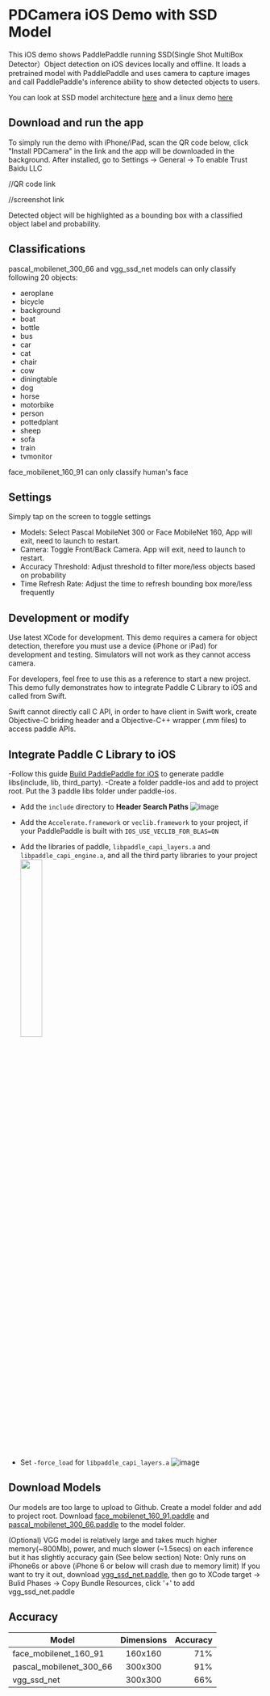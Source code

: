 # PDCamera iOS Demo with SSD Model

This iOS demo shows PaddlePaddle running SSD(Single Shot MultiBox Detector）Object detection on iOS devices locally and offline. It loads a pretrained model with PaddlePaddle and uses camera to capture images and call PaddlePaddle's inference ability to show detected objects to users.

You can look at SSD model architecture [here](https://github.com/PaddlePaddle/models/tree/develop/ssd) and a linux demo [here](https://github.com/PaddlePaddle/Mobile/tree/develop/Demo/linux)


## Download and run the app

To simply run the demo with iPhone/iPad, scan the QR code below, click "Install PDCamera" in the link and the app will be downloaded in the background.
After installed, go to Settings -> General -> To enable Trust Baidu LLC

//QR code link

//screenshot link


Detected object will be highlighted as a bounding box with a classified object label and probability.


## Classifications
pascal_mobilenet_300_66 and vgg_ssd_net models can only classify following 20 objects:

- aeroplane
- bicycle
- background
- boat
- bottle
- bus
- car
- cat
- chair
- cow
- diningtable
- dog
- horse
- motorbike
- person
- pottedplant
- sheep
- sofa
- train
- tvmonitor

face_mobilenet_160_91 can only classify human's face


## Settings

Simply tap on the screen to toggle settings

- Models: Select Pascal MobileNet 300 or Face MobileNet 160, App will exit, need to launch to restart.
- Camera: Toggle Front/Back Camera. App will exit, need to launch to restart. 
- Accuracy Threshold: Adjust threshold to filter more/less objects based on probability
- Time Refresh Rate: Adjust the time to refresh bounding box more/less frequently


## Development or modify

Use latest XCode for development. This demo requires a camera for object detection, therefore you must use a device (iPhone or iPad) for development and testing. Simulators will not work as they cannot access camera.

For developers, feel free to use this as a reference to start a new project. This demo fully demonstrates how to integrate Paddle C Library to iOS and called from Swift.

Swift cannot directly call C API, in order to have client in Swift work, create Objective-C briding header and a Objective-C++ wrapper (.mm files) to access paddle APIs.


## Integrate Paddle C Library to iOS

-Follow this guide [Build PaddlePaddle for iOS](https://github.com/PaddlePaddle/Paddle/blob/develop/doc/mobile/cross_compiling_for_ios_cn.md) to generate paddle libs(include, lib, third_party).
-Create a folder paddle-ios and add to project root. Put the 3 paddle libs folder under paddle-ios.
- Add the `include` directory to **Header Search Paths**
![image](https://user-images.githubusercontent.com/12538138/32491809-b215cf7a-c37d-11e7-87f8-3d45f07bc63e.png)

- Add the `Accelerate.framework` or `veclib.framework` to your project, if your PaddlePaddle is built with `IOS_USE_VECLIB_FOR_BLAS=ON`
- Add the libraries of paddle, `libpaddle_capi_layers.a` and `libpaddle_capi_engine.a`, and all the third party libraries to your project
    <img src="https://user-images.githubusercontent.com/12538138/32492222-2ecef414-c37f-11e7-9913-b90fc88be10f.png" width = "30%" />

- Set `-force_load` for `libpaddle_capi_layers.a`
![image](https://user-images.githubusercontent.com/12538138/32492328-8504ebae-c37f-11e7-98b5-41615519fbb3.png)


## Download Models

Our models are too large to upload to Github. Create a model folder and add to project root. Download [face_mobilenet_160_91.paddle](http://cloud.dlnel.org/filepub/?uuid=038c1dbf-08b3-42a9-b2dc-efccd63859fb) and [pascal_mobilenet_300_66.paddle](http://cloud.dlnel.org/filepub/?uuid=39c325d9-b468-4940-ba47-d50c8ec5fd5b) to the model folder.

(Optional) VGG model is relatively large and takes much higher memory(~800Mb), power, and much slower (~1.5secs) on each inference but it has slightly accuracy gain (See below section)
Note: Only runs on iPhone6s or above (iPhone 6 or below will crash due to memory limit)
If you want to try it out, download [vgg_ssd_net.paddle](http://cloud.dlnel.org/filepub/?uuid=1116a5f3-7762-44b5-82bb-9954159cb5d4), then go to
XCode target -> Bulid Phases -> Copy Bundle Resources, click '+' to add vgg_ssd_net.paddle


## Accuracy

| Model                    | Dimensions | Accuracy |
| ------------------------ |:----------:| --------:|
| face_mobilenet_160_91    | 160x160    | 71%      |
| pascal_mobilenet_300_66  | 300x300    | 91%      |
| vgg_ssd_net              | 300x300    | 66%      |

